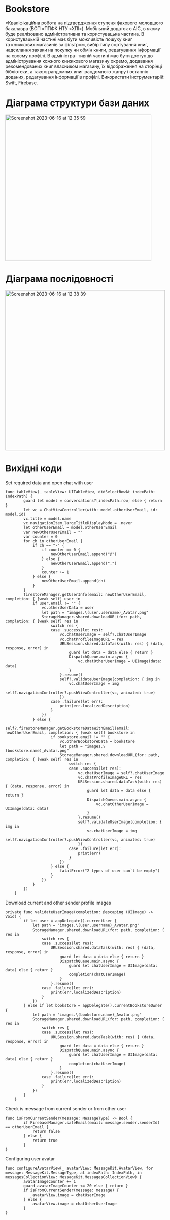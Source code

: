 # Bookstore
«Кваліфікаційна робота на підтвердження ступеня фахового молодшого бакалавра (ВСП «ППФК НТУ «ХПІ»).
Мобільний додаток є АІС, в якому буде реалізовано адміністративна та користувацька частина. В користувацькій частині має бути можливість пошуку книг                   
та книжкових магазинів за фільтром, вибір типу сортування книг,  надсилання заявки на покупку чи обмін книги, редагування інформації на своєму профілі. В адміністра- 
тивній частині має бути доступ до адміністрування кожного книжкового магазину окремо, додавання рекомендованих книг власником магазину, їх відображення на сторінці бібліотеки, а також рандомних книг рандомного жанру і останніх доданих, редагування інформації в профілі.
Використати інструментарій: Swift, Firebase.

# Діаграма структури бази даних
<img width="460" alt="Screenshot 2023-06-16 at 12 35 59" src="https://github.com/vladdicckk/Bookstore/assets/92015183/676ec8d7-7f60-471a-ba08-09b9c4cc7c1d">

# Діаграма послідовності
<img width="503" alt="Screenshot 2023-06-16 at 12 38 39" src="https://github.com/vladdicckk/Bookstore/assets/92015183/784ebc23-3f5a-4258-a9cb-bb717ece1668">

# Вихідні коди

Set required data and open chat with user
```
func tableView(_ tableView: UITableView, didSelectRowAt indexPath: IndexPath) {
        guard let model = conversations?[indexPath.row] else { return }
        let vc = ChatViewController(with: model.otherUserEmail, id: model.id)
        vc.title = model.name
        vc.navigationItem.largeTitleDisplayMode = .never
        let otherUserEmail = model.otherUserEmail
        var newOtherUserEmail = ""
        var counter = 0
        for ch in otherUserEmail {
            if ch == "-" {
                if counter == 0 {
                    newOtherUserEmail.append("@")
                } else {
                    newOtherUserEmail.append(".")
                }
                counter += 1
            } else {
                newOtherUserEmail.append(ch)
            }
        }
        firestoreManager.getUserInfo(email: newOtherUserEmail, completion: { [weak self] user in
            if user.email != "" {
                vc.otherUserData = user
                let path = "images.\(user.username)_Avatar.png"
                StorageManager.shared.downloadURL(for: path, completion: { [weak self] res in
                    switch res {
                    case .success(let res):
                        vc.chatUserImage = self?.chatUserImage
                        vc.chatProfileImageURL = res
                        URLSession.shared.dataTask(with: res) { (data, response, error) in
                            guard let data = data else { return }
                            DispatchQueue.main.async {
                                vc.chatOtherUserImage = UIImage(data: data)
                            }
                        }.resume()
                        self?.validateUserImage(completion: { img in
                            vc.chatUserImage = img
                            self?.navigationController?.pushViewController(vc, animated: true)
                        })
                    case .failure(let err):
                        print(err.localizedDescription)
                    }
                })
            } else {
                self?.firestoreManager.getBookstoreDataWithEmail(email: newOtherUserEmail, completion: { [weak self] bookstore in
                    if bookstore.email != "" {
                        vc.otherBookstoreData = bookstore
                        let path = "images.\(bookstore.name)_Avatar.png"
                        StorageManager.shared.downloadURL(for: path, completion: { [weak self] res in
                            switch res {
                            case .success(let res):
                                vc.chatUserImage = self?.chatUserImage
                                vc.chatProfileImageURL = res
                                URLSession.shared.dataTask(with: res) { (data, response, error) in
                                    guard let data = data else { return }
                                    DispatchQueue.main.async {
                                        vc.chatOtherUserImage = UIImage(data: data)
                                    }
                                }.resume()
                                self?.validateUserImage(completion: { img in
                                    vc.chatUserImage = img
                                    self?.navigationController?.pushViewController(vc, animated: true)
                                })
                            case .failure(let err):
                                print(err)
                            }
                        })
                    } else {
                        fatalError("2 types of user can`t be empty")
                    }
                })
            }
        })
    }
```
Download current and other sender profile images
```
private func validateUserImage(completion: @escaping (UIImage) -> Void) {
        if let user = appDelegate().currentUser {
            let path = "images.\(user.username)_Avatar.png"
            StorageManager.shared.downloadURL(for: path, completion: { res in
                switch res {
                case .success(let res):
                    URLSession.shared.dataTask(with: res) { (data, response, error) in
                        guard let data = data else { return }
                        DispatchQueue.main.async {
                            guard let chatUserImage = UIImage(data: data) else { return }
                            completion(chatUserImage)
                        }
                    }.resume()
                case .failure(let err):
                    print(err.localizedDescription)
                }
            })
        } else if let bookstore = appDelegate().currentBookstoreOwner {
            let path = "images.\(bookstore.name)_Avatar.png"
            StorageManager.shared.downloadURL(for: path, completion: { res in
                switch res {
                case .success(let res):
                    URLSession.shared.dataTask(with: res) { (data, response, error) in
                        guard let data = data else { return }
                        DispatchQueue.main.async {
                            guard let chatUserImage = UIImage(data: data) else { return }
                            completion(chatUserImage)
                        }
                    }.resume()
                case .failure(let err):
                    print(err.localizedDescription)
                }
            })
        }
    }
```
Check is message from current sender or from other user
```
func isFromCurrentSender(message: MessageType) -> Bool {
        if FirebaseManager.safeEmail(email: message.sender.senderId) == otherUserEmail {
            return false
        } else {
            return true
        }
}
```
Configuring user avatar
```
func configureAvatarView(_ avatarView: MessageKit.AvatarView, for message: MessageKit.MessageType, at indexPath: IndexPath, in messagesCollectionView: MessageKit.MessagesCollectionView) {
        avatarImageCounter += 1
        guard avatarImageCounter <= 20 else { return }
        if isFromCurrentSender(message: message) {
            avatarView.image = chatUserImage
        } else {
            avatarView.image = chatOtherUserImage
        }
}
```
